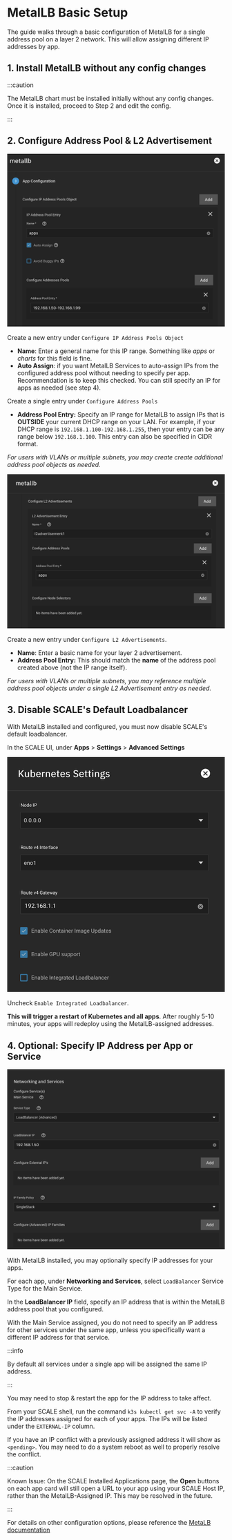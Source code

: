 # MetalLB Basic Setup

The guide walks through a basic configuration of MetalLB for a single address pool on a layer 2 network. This will allow assigning different IP addresses by app.

## 1. Install MetalLB without any config changes

:::caution

The MetalLB chart must be installed initially without any config changes. Once it is installed, proceed to Step 2 and edit the config.

:::

## 2. Configure Address Pool & L2 Advertisement

![metallb-addpoolbasic](img/metallb_guide_addresspool_basic.png)

Create a new entry under `Configure IP Address Pools Object`

- **Name**: Enter a general name for this IP range. Something like  _apps_ or _charts_ for this field is fine.
- **Auto Assign**: if you want MetalLB Services to auto-assign IPs from the configured address pool without needing to specify per app. Recommendation is to keep this checked. You can still specify an IP for apps as needed (see step 4).

Create a single entry under `Configure Address Pools`

- **Address Pool Entry:** Specify an IP range for MetalLB to assign IPs that is **OUTSIDE** your current DHCP range on your LAN. For example, if your DHCP range is `192.168.1.100-192.168.1.255`, then your entry can be any range below `192.168.1.100`. This entry can also be specified in CIDR format.

_For users with VLANs or multiple subnets, you may create create additional address pool objects as needed._

![metallb-l2advertisement](img/metallb_guide_l2advertisement.png)

Create a new entry under `Configure L2 Advertisements`.

- **Name**: Enter a basic name for your layer 2 advertisement.
- **Address Pool Entry:** This should match the **name** of the address pool created above (not the IP range itself).

_For users with VLANs or multiple subnets, you may reference multiple address pool objects under a single L2 Advertisement entry as needed._

## 3. Disable SCALE's Default Loadbalancer

With MetalLB installed and configured, you must now disable SCALE's default loadbalancer.

In the SCALE UI, under **Apps** > **Settings** > **Advanced Settings**

![metallb-disable](img/metallb_guide_disableLB.png)

Uncheck `Enable Integrated Loadbalancer`.

**This will trigger a restart of Kubernetes and all apps**. After roughly 5-10 minutes, your apps will redeploy using the MetalLB-assigned addresses.

## 4. Optional: Specify IP Address per App or Service

![metallb-specifyIP](img/metallb_guide_specifyIP.png)

With MetalLB installed, you may optionally specify IP addresses for your apps.

For each app, under **Networking and Services**, select `LoadBalancer` Service Type for the Main Service.

In the **LoadBalancer IP** field, specify an IP address that is within the MetalLB address pool that you configured.

With the Main Service assigned, you do not need to specify an IP address for other services under the same app, unless you specifically want a different IP address for that service.

:::info

By default all services under a single app will be assigned the same IP address.

:::

You may need to stop & restart the app for the IP address to take affect.

From your SCALE shell, run the command `k3s kubectl get svc -A` to verify the IP addresses assigned for each of your apps. The IPs will be listed under the `EXTERNAL-IP` column.

If you have an IP conflict with a previously assigned address it will show as `<pending>`. You may need to do a system reboot as well to properly resolve the conflict.

:::caution

Known Issue: On the SCALE Installed Applications page, the **Open** buttons on each app card will still open a URL to your app using your SCALE Host IP, rather than the MetalLB-Assigned IP. This may be resolved in the future.

:::

For details on other configuration options, please reference the [MetaLB documentation](https://metallb.universe.tf/configuration/)

